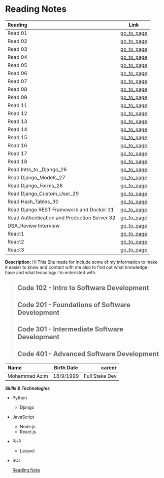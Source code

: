 # Reading Notes
| Reading         | Link  |
| :---          |    :----:   |
| Read 01 | [go_to_page](https://github.com/Mohammad99Azim/reading-notes/blob/main/Readings.md)   |
| Read 02 |[go_to_page](https://github.com/Mohammad99Azim/reading-notes/blob/main/Read_Class_02.md)  |
| Read 03 | [go_to_page](https://github.com/Mohammad99Azim/reading-notes/blob/main/Read_Class_03.md)   |
| Read 04 | [go_to_page](https://github.com/Mohammad99Azim/reading-notes/blob/main/Read_Class_04.md)  |
| Read 05 | [go_to_page](https://github.com/Mohammad99Azim/reading-notes/blob/main/Read:%2005%20-Linked%20Lists.md)   |
| Read 06 | [go_to_page](https://github.com/Mohammad99Azim/reading-notes/blob/main/Read_Class_06.md)  |
| Read 07 | [go_to_page](https://github.com/Mohammad99Azim/reading-notes/blob/main/Read_Class_07.md)   |
| Read 08 | [go_to_page](https://github.com/Mohammad99Azim/reading-notes/blob/main/Read_Class_08.md)   |
| Read 09 | [go_to_page](https://github.com/Mohammad99Azim/reading-notes/blob/main/Read_Class_09.md)   |
| Read 11 | [go_to_page](https://github.com/Mohammad99Azim/reading-notes/blob/main/Read_Class_11.md)   |
| Read 12 | [go_to_page](https://github.com/Mohammad99Azim/reading-notes/blob/main/Read_Class_12.md)   |
| Read 13 | [go_to_page](https://github.com/Mohammad99Azim/reading-notes/blob/main/Read_Class_13.md)   |
| Read 14 | [go_to_page](https://github.com/Mohammad99Azim/reading-notes/blob/main/Read_Class_14.md)   |
| Read 15 | [go_to_page](https://github.com/Mohammad99Azim/reading-notes/blob/main/Read_Class_15.md)   |
| Read 16 | [go_to_page](https://github.com/Mohammad99Azim/reading-notes/blob/main/Read_Class_16.md)   |
| Read 17 | [go_to_page](https://github.com/Mohammad99Azim/reading-notes/blob/main/Read_Class_17.md)   |
| Read 18 | [go_to_page](https://github.com/Mohammad99Azim/reading-notes/blob/main/Read_Class_18.md)   |
| Read Intro_to _Django_26 | [go_to_page](https://github.com/Mohammad99Azim/reading-notes/blob/main/Read_Class_26_Intro_to%20_Django.md)   |
| Read Django_Models_27  | [go_to_page](https://github.com/Mohammad99Azim/reading-notes/blob/main/Read_Class_27_Django_Models.md)   |
| Read Django_Forms_28 | [go_to_page](https://github.com/Mohammad99Azim/reading-notes/blob/main/Read_Class_28_Django_Forms.md)   |
| Read Django_Custom_User_29 | [go_to_page](https://github.com/Mohammad99Azim/reading-notes/blob/main/Read_Class_29_Django_Custom_User.md)   |
| Read Hash_Tables_30 | [go_to_page](https://github.com/Mohammad99Azim/reading-notes/blob/main/Read_Class_30_Hash_Tables.md)   |
| Read Django REST Framework and Docker 31 | [go_to_page](https://github.com/Mohammad99Azim/reading-notes/blob/main/Read_Class_31_Django_REST_Framework_and_Docker.md)|
| Read Authentication and Production Server 32 | [go_to_page](https://github.com/Mohammad99Azim/reading-notes/blob/main/Read_Class_32_Permissions_and_Postgresql.md)|
| DSA_Review Interview | [go_to_page](https://github.com/Mohammad99Azim/reading-notes/blob/main/Read_Class_36-DSA_Review.md)|
| React1 | [go_to_page](https://github.com/Mohammad99Azim/reading-notes/blob/main/Read_Class_37_React1.md)|
| React2 | [go_to_page](https://github.com/Mohammad99Azim/reading-notes/blob/main/Read_Class_38_React_2.md)|
| React3 | [go_to_page](https://github.com/Mohammad99Azim/reading-notes/blob/main/Read_Class_39_React_3.md)|





**Description:** Hi This Site made for include some of my information to make it easier to know and contact with me also to find out what knowledge i have and what tecnology i'm enteristed with.

> ## Code 102 - Intro to Software Development
> ## Code 201 - Foundations of Software Development
> ## Code 301 - Intermediate Software Development
> ## Code 401 - Advanced Software Development



| Name          | Birth Date  | career         |
| :---          |    :----:   |          ---:  |
| Mohammad Azim | 18/9/1999   | Full Stake Dev |

***Skills & Technologies***

- Python
    - Django
    

- JavaScript
    - Node.js
    - React.js

- PHP
    - Laravel
    

- SQL



	[Reading Note](https://mohammad99azim.github.io/reading-notes/)

